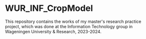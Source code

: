 # WUR_INF_CropModel
This repository contains the works of my master's research practice project, which was done at the Information Technology group in Wageningen University &amp; Research, 2023-2024. 
